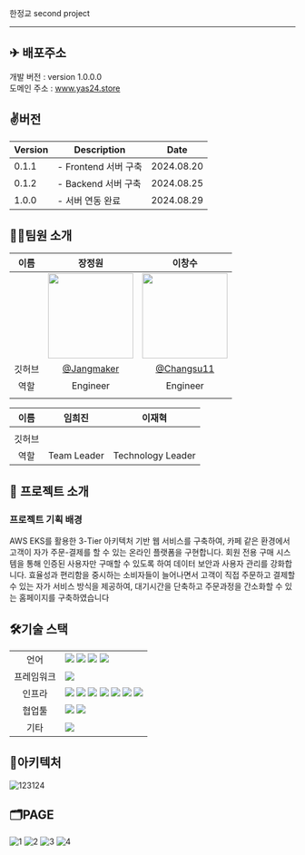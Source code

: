 한정교 second project

---
## ✈ 배포주소

개발 버전 : version 1.0.0.0 </br>
도메인 주소 : www.yas24.store </br>

## ✌️버전
| Version | Description | Date |
| --- | --- | --- |
| 0.1.1 | - Frontend 서버 구축 | 2024.08.20 |
| 0.1.2 | - Backend 서버 구축 | 2024.08.25 |
| 1.0.0 | - 서버 연동 완료 | 2024.08.29 |


## 🧑‍💻팀원 소개

| 이름 | 장정원 | 이창수 |
| :------------: | :------------: | :------------: |
|  | <img src= "https://avatars.githubusercontent.com/u/174423823?v=4" width="150"/> | <img src="https://avatars.githubusercontent.com/u/174423944?v=4" width="150" /> |
| 깃허브 | [@Jangmaker](https://github.com/Jangmaker) | [@Changsu11](https://github.com/changsu11) |
| 역할 | Engineer | Engineer |
|  |  |  |  |

| 이름 | 임희진 | 이재혁 |
| :------------: | :------------: | :------------: |
|  | |  |
| 깃허브 |  |  |
| 역할 | Team Leader | Technology Leader |

## 📌 프로젝트 소개


### 프로젝트 기획 배경
AWS EKS를 활용한 3-Tier 아키텍처 기반 웹 서비스를 구축하여, 카페 같은 환경에서 고객이 자가 주문-결제를 할 수 있는 온라인 플랫폼을 구현합니다. 회원 전용 구매 시스템을 통해 인증된 사용자만 구매할 수 있도록 하여 데이터 보안과 사용자 관리를 강화합니다.
효율성과 편리함을 중시하는 소비자들이 늘어나면서 고객이 직접 주문하고 결제할 수 있는 자가 서비스 방식을 제공하여, 대기시간을 단축하고 주문과정을 간소화할 수 있는 홈페이지를 구축하였습니다


## 🛠기술 스택

<table>
<tr>
 <td align="center">언어</td>
 <td>
  <img src="https://img.shields.io/badge/JavaScript-F7DF1E?style=for-the-badge&logo=JavaScript&logoColor=ffffff"/>
  <img src="https://img.shields.io/badge/Java-orange?style=for-the-badge&logo=Java&logoColor=white"/>
  <img src="https://img.shields.io/badge/html5-E34F26?style=for-the-badge&logo=html5&logoColor=white"> 	 
  <img src="https://img.shields.io/badge/css-1572B6?style=for-the-badge&logo=css3&logoColor=white"/>
 </td>
</tr>
	
<tr>
 <td align="center">프레임워크</td>
 <td>
  <img src="https://img.shields.io/badge/Spring-6DB33F?style=for-the-badge&logo=Spring&logoColor=ffffff"/> 
</tr>

<tr>
 <td align="center">인프라</td>
 <td>
  <img src="https://img.shields.io/badge/MariaDB-003545?style=for-the-badge&logo=mariadb&logoColor=white"/>
  <img src="https://img.shields.io/badge/tomcat-F8DC75?style=for-the-badge&logo=apachetomcat&logoColor=black">
	<img src="https://img.shields.io/badge/nginx-009639?style=for-the-badge&logo=nginx&logoColor=white">
  <img src="https://img.shields.io/badge/docker-2496ED?style=for-the-badge&logo=docker&logoColor=ffffff"/>
  <img src="https://img.shields.io/badge/linux-FCC624?style=for-the-badge&logo=linux&logoColor=black">
  <img src="https://img.shields.io/badge/oracle-F80000?style=for-the-badge&logo=oracle&logoColor=white">
  <img src="https://img.shields.io/badge/AWS-%23FF9900.svg?style=for-the-badge&logo=amazon-aws&logoColor=white"/>
  
  
<tr>
 <td align="center">협업툴</td>
 <td>
    <img src="https://img.shields.io/badge/Git-F05032?style=for-the-badge&logo=Git&logoColor=white"/>
    <img src="https://img.shields.io/badge/GitHub-181717?style=for-the-badge&logo=GitHub&logoColor=white"/>

   
 </td>
</tr>
<tr>
 <td align="center">기타</td>
 <td>
    <img src="https://img.shields.io/badge/Notion-000000?style=for-the-badge&logo=Notion&logoColor=white"/> 
</tr>
</table>

## 🧱아키텍처
![123124](https://github.com/user-attachments/assets/77185cdd-7618-4153-b685-482d6feb7a85)


## 🗂PAGE
![1](https://github.com/user-attachments/assets/0ad5b3e2-a97c-44bc-9bb6-4b7a1ab3d926)
![2](https://github.com/user-attachments/assets/d042b95f-fe2d-46f1-bd17-cb3e4b9b33d9)
![3](https://github.com/user-attachments/assets/a738eac6-abb5-497f-9d96-563d90990966)
![4](https://github.com/user-attachments/assets/4a80e111-ee44-4360-bc62-5c0705d53bbc)


